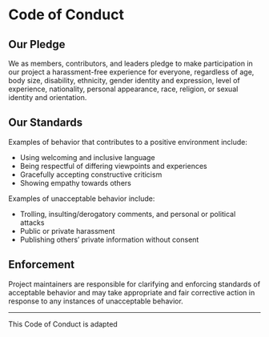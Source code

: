 # Code of Conduct

## Our Pledge

We as members, contributors, and leaders pledge to make participation in our project a harassment-free experience for everyone, regardless of age, body size, disability, ethnicity, gender identity and expression, level of experience, nationality, personal appearance, race, religion, or sexual identity and orientation.

## Our Standards

Examples of behavior that contributes to a positive environment include:

- Using welcoming and inclusive language
- Being respectful of differing viewpoints and experiences
- Gracefully accepting constructive criticism
- Showing empathy towards others

Examples of unacceptable behavior include:

- Trolling, insulting/derogatory comments, and personal or political attacks
- Public or private harassment
- Publishing others’ private information without consent

## Enforcement

Project maintainers are responsible for clarifying and enforcing standards of acceptable behavior and may take appropriate and fair corrective action in response to any instances of unacceptable behavior.

---

This Code of Conduct is adapted